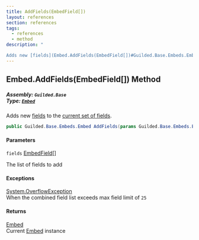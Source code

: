 ```yaml
---
title: AddFields(EmbedField[])
layout: references
section: references
tags:
  - references
  - method
description: "

Adds new [fields](Embed.AddFields(EmbedField[])#Guilded.Base.Embeds.Embed.AddFields(Guilded.Base.Embeds.EmbedField[]).fields 'Guilded.Base.Embeds.Embed.AddFields(Guilded.Base.Embeds.EmbedField[]).fields') to the [current set of fields](Embed.Fields 'Guilded.Base.Embeds.Embed.Fields')."
---
```


## Embed.AddFields(EmbedField[]) Method
##### **Assembly:** `Guilded.Base`<br/>**Type:** [`Embed`](Embed 'Guilded.Base.Embeds.Embed')

Adds new [fields](Embed.AddFields(EmbedField[])#Guilded.Base.Embeds.Embed.AddFields(Guilded.Base.Embeds.EmbedField[]).fields 'Guilded.Base.Embeds.Embed.AddFields(Guilded.Base.Embeds.EmbedField[]).fields') to the [current set of fields](Embed.Fields 'Guilded.Base.Embeds.Embed.Fields').

```csharp
public Guilded.Base.Embeds.Embed AddFields(params Guilded.Base.Embeds.EmbedField[] fields);
```
#### Parameters

<a name='Guilded.Base.Embeds.Embed.AddFields(Guilded.Base.Embeds.EmbedField[]).fields'></a>

`fields` [EmbedField](EmbedField 'Guilded.Base.Embeds.EmbedField')[[]](https://docs.microsoft.com/en-us/dotnet/api/System.Array 'System.Array')

The list of fields to add

#### Exceptions

[System.OverflowException](https://docs.microsoft.com/en-us/dotnet/api/System.OverflowException 'System.OverflowException')  
When the combined field list exceeds max field limit of `25`

#### Returns
[Embed](Embed 'Guilded.Base.Embeds.Embed')  
Current [Embed](Embed 'Guilded.Base.Embeds.Embed') instance